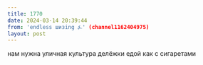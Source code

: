 ```yaml
---
title: 1770
date: 2024-03-14 20:39:44
from: 'endless шизing ⍼' (channel1162404975)
layout: post
---
```


нам нужна уличная культура делёжки едой как с сигаретами

